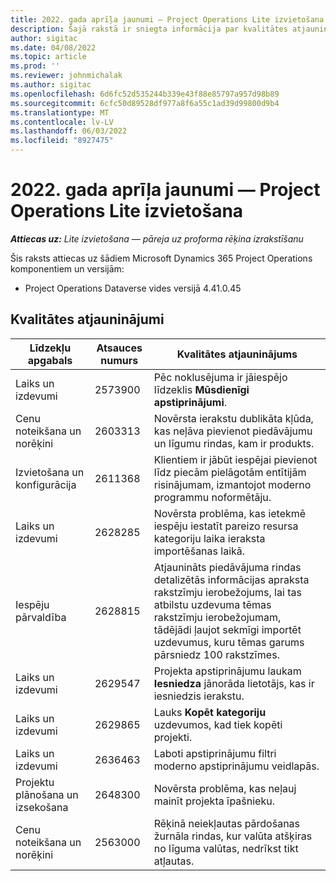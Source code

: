 ```yaml
---
title: 2022. gada aprīļa jaunumi — Project Operations Lite izvietošana
description: Šajā rakstā ir sniegta informācija par kvalitātes atjauninājumiem, kas ir pieejami Microsoft Dynamics 365 Project Operations lite izvietošanas 2022. gada aprīļa laidienā.
author: sigitac
ms.date: 04/08/2022
ms.topic: article
ms.prod: ''
ms.reviewer: johnmichalak
ms.author: sigitac
ms.openlocfilehash: 6d6fc52d535244b339e43f88e85797a957d98b89
ms.sourcegitcommit: 6cfc50d89528df977a8f6a55c1ad39d99800d9b4
ms.translationtype: MT
ms.contentlocale: lv-LV
ms.lasthandoff: 06/03/2022
ms.locfileid: "8927475"
---
```

# <a name="whats-new-april-2022---project-operations-lite-deployment"></a>2022. gada aprīļa jaunumi — Project Operations Lite izvietošana

_**Attiecas uz:** Lite izvietošana — pāreja uz proforma rēķina izrakstīšanu_

Šis raksts attiecas uz šādiem Microsoft Dynamics 365 Project Operations komponentiem un versijām:

- Project Operations Dataverse vides versijā 4.41.0.45

## <a name="quality-updates"></a>Kvalitātes atjauninājumi

| Līdzekļu apgabals | Atsauces numurs | Kvalitātes atjauninājums |
| --- | --- | --- |
| Laiks un izdevumi | 2573900 | Pēc noklusējuma ir jāiespējo līdzeklis **Mūsdienīgi apstiprinājumi**. |
| Cenu noteikšana un norēķini | 2603313 | Novērsta ierakstu dublikāta kļūda, kas neļāva pievienot piedāvājumu un līgumu rindas, kam ir produkts. |
| Izvietošana un konfigurācija | 2611368 | Klientiem ir jābūt iespējai pievienot līdz piecām pielāgotām entītijām risinājumam, izmantojot moderno programmu noformētāju. |
| Laiks un izdevumi | 2628285 | Novērsta problēma, kas ietekmē iespēju iestatīt pareizo resursa kategoriju laika ieraksta importēšanas laikā. |
|   Iespēju pārvaldība| 2628815 | Atjaunināts piedāvājuma rindas detalizētās informācijas apraksta rakstzīmju ierobežojums, lai tas atbilstu uzdevuma tēmas rakstzīmju ierobežojumam, tādējādi ļaujot sekmīgi importēt uzdevumus, kuru tēmas garums pārsniedz 100 rakstzīmes. |
| Laiks un izdevumi| 2629547 | Projekta apstiprinājumu laukam **Iesniedza** jānorāda lietotājs, kas ir iesniedzis ierakstu. |
| Laiks un izdevumi| 2629865 | Lauks **Kopēt kategoriju** uzdevumos, kad tiek kopēti projekti. |
| Laiks un izdevumi| 2636463 | Laboti apstiprinājumu filtri moderno apstiprinājumu veidlapās. |
| Projektu plānošana un izsekošana | 2648300 | Novērsta problēma, kas neļauj mainīt projekta īpašnieku. |
| Cenu noteikšana un norēķini | 2563000 | Rēķinā neiekļautas pārdošanas žurnāla rindas, kur valūta atšķiras no līguma valūtas, nedrīkst tikt atļautas. |
